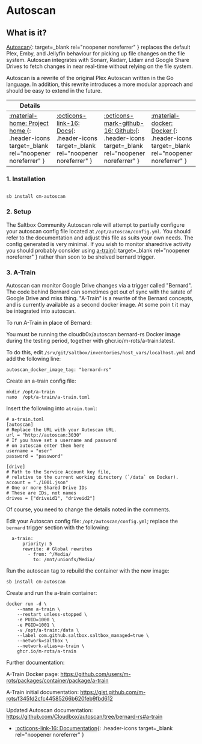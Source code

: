 # Autoscan

## What is it?

[Autoscan](https://github.com/Cloudbox/autoscan){: target=_blank rel="noopener noreferrer" } replaces the default Plex, Emby, and Jellyfin behaviour for picking up file changes on the file system. Autoscan integrates with Sonarr, Radarr, Lidarr and Google Share Drives to fetch changes in near real-time without relying on the file system.

Autoscan is a rewrite of the original Plex Autoscan written in the Go language. In addition, this rewrite introduces a more modular approach and should be easy to extend in the future.

| Details     |             |             |             |
|-------------|-------------|-------------|-------------|
| [:material-home: Project home ](https://github.com/Cloudbox/autoscan){: .header-icons target=_blank rel="noopener noreferrer" } | [:octicons-link-16: Docs](https://github.com/Cloudbox/autoscan){: .header-icons target=_blank rel="noopener noreferrer" } | [:octicons-mark-github-16: Github:](https://github.com/Cloudbox/autoscan){: .header-icons target=_blank rel="noopener noreferrer" } | [:material-docker: Docker ](https://hub.docker.com/r/cloudb0x/autoscan){: .header-icons target=_blank rel="noopener noreferrer" }|

### 1. Installation

``` shell

sb install cm-autoscan

```

### 2. Setup

The Saltbox Community Autoscan role will attempt to partially configure your autoscan config file located at `/opt/autoscan/config.yml`. You should refer to the documentation and adjust this file as suits your own needs. The config generated is very minimal. If you wish to monitor sharedrive activity you should probably consider using [a-train](https://github.com/m-rots/a-train/pkgs/container/a-train){: target=_blank rel="noopener noreferrer" } rather than soon to be shelved bernard trigger.

### 3. A-Train

Autoscan can monitor Google Drive changes via a trigger called "Bernard".  The code behind Bernard can sometimes get out of sync with the satate of Google Drive and miss thing.  "A-Train" is a rewrite of the Bernard concepts, and is currently available as a second docker image.  At some poin t it may be integrated into autoscan.

To run A-Train in place of Bernard:

You must be running the cloudb0x/autoscan:bernard-rs Docker image during the testing period, together with ghcr.io/m-rots/a-train:latest.

To do this, edit `/srv/git/saltbox/inventories/host_vars/localhost.yml` and add the following line:

```
autoscan_docker_image_tag: "bernard-rs"
```

Create an a-train config file:

```
mkdir /opt/a-train
nano  /opt/a-train/a-train.toml
```

Insert the following into `atrain.toml`:

```
# a-train.toml
[autoscan]
# Replace the URL with your Autoscan URL.
url = "http://autoscan:3030"
# If you have set a username and password
# on autoscan enter them here
username = "user"
password = "password"

[drive]
# Path to the Service Account key file,
# relative to the current working directory (`/data` on Docker).
account = "./1001.json"
# One or more Shared Drive IDs
# These are IDs, not names
drives = ["driveid1", "driveid2"]
```

Of course, you need to change the details noted in the comments.

Edit your Autoscan config file: `/opt/autoscan/config.yml`; replace the `bernard` trigger section with the following:

```
  a-train:
      priority: 5
      rewrite: # Global rewrites
        - from: ^/Media/
          to: /mnt/unionfs/Media/
```

Run the autoscan tag to rebuild the container with the new image:

```
sb install cm-autoscan
```

Create and run the a-train container:

```
docker run -d \
    --name a-train \
    --restart unless-stopped \
    -e PUID=1000 \
    -e PGID=1001 \
    -v /opt/a-train:/data \
    --label com.github.saltbox.saltbox_managed=true \
    --network=saltbox \
    --network-alias=a-train \
    ghcr.io/m-rots/a-train
```

Further documentation:

A-Train Docker page:
https://github.com/users/m-rots/packages/container/package/a-train

A-Train initial documentation:
https://gist.github.com/m-rots/f345fd2cfc44585266b620feb9fbd612

Updated Autoscan documentation:
https://github.com/Cloudbox/autoscan/tree/bernard-rs#a-train


- [:octicons-link-16: Documentation](https://github.com/Cloudbox/autoscan){: .header-icons target=_blank rel="noopener noreferrer" }
